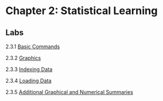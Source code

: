 # Chapter 2: Statistical Learning


## Labs 

2.3.1 [Basic Commands](chapter-02-lab-2-3-1.ipynb)

2.3.2 [Graphics](chapter-02-lab-2-3-2.ipynb)

2.3.3 [Indexing Data](chapter-02-lab-2-3-3.ipynb)

2.3.4 [Loading Data](chapter-02-lab-2-3-4.ipynb)

2.3.5 [Additional Graphical and Numerical Summaries](chapter-02-lab-2-3-5.ipynb)

